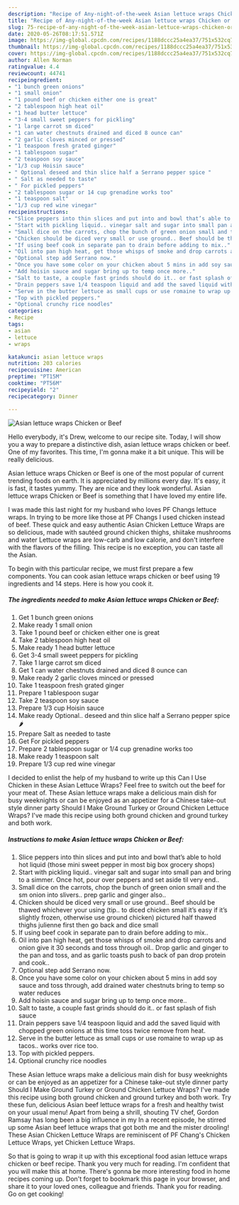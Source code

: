 ```yaml
---
description: "Recipe of Any-night-of-the-week Asian lettuce wraps Chicken or Beef"
title: "Recipe of Any-night-of-the-week Asian lettuce wraps Chicken or Beef"
slug: 75-recipe-of-any-night-of-the-week-asian-lettuce-wraps-chicken-or-beef
date: 2020-05-26T08:17:51.571Z
image: https://img-global.cpcdn.com/recipes/1188dccc25a4ea37/751x532cq70/asian-lettuce-wraps-chicken-or-beef-recipe-main-photo.jpg
thumbnail: https://img-global.cpcdn.com/recipes/1188dccc25a4ea37/751x532cq70/asian-lettuce-wraps-chicken-or-beef-recipe-main-photo.jpg
cover: https://img-global.cpcdn.com/recipes/1188dccc25a4ea37/751x532cq70/asian-lettuce-wraps-chicken-or-beef-recipe-main-photo.jpg
author: Allen Norman
ratingvalue: 4.4
reviewcount: 44741
recipeingredient:
- "1 bunch green onions"
- "1 small onion"
- "1 pound beef or chicken either one is great"
- "2 tablespoon high heat oil"
- "1 head butter lettuce"
- "3-4 small sweet peppers for pickling"
- "1 large carrot sm diced"
- "1 can water chestnuts drained and diced 8 ounce can"
- "2 garlic cloves minced or pressed"
- "1 teaspoon fresh grated ginger"
- "1 tablespoon sugar"
- "2 teaspoon soy sauce"
- "1/3 cup Hoisin sauce"
- " Optional deseed and thin slice half a Serrano pepper spice "
- " Salt as needed to taste"
- " For pickled peppers"
- "2 tablespoon sugar or 14 cup grenadine works too"
- "1 teaspoon salt"
- "1/3 cup red wine vinegar"
recipeinstructions:
- "Slice peppers into thin slices and put into and bowl that’s able to hold hot liquid (those mini sweet pepper in most big box grocery shops)"
- "Start with pickling liquid.. vinegar salt and sugar into small pan and bring to a simmer. Once hot, pour over peppers and set aside til very end.."
- "Small dice on the carrots, chop the bunch of green onion small and the sm onion into slivers.. prep garlic and ginger also.."
- "Chicken should be diced very small or use ground.. Beef should be thawed whichever your using (tip.. to diced chicken small it’s easy if it’s slightly frozen, otherwise use ground chicken) pictured half thawed thighs julienne first then go back and dice small"
- "If using beef cook in separate pan to drain before adding to mix.."
- "Oil into pan high heat, get those whisps of smoke and drop carrots and onion give it 30 seconds and toss through oil.. Drop garlic and ginger to the pan and toss, and as garlic toasts push to back of pan drop protein and cook.."
- "Optional step add Serrano now."
- "Once you have some color on your chicken about 5 mins in add soy sauce and toss through, add drained water chestnuts bring to temp so water reduces"
- "Add hoisin sauce and sugar bring up to temp once more.."
- "Salt to taste, a couple fast grinds should do it.. or fast splash of fish sauce"
- "Drain peppers save 1/4 teaspoon liquid and add the saved liquid with chopped green onions at this time toss twice remove from heat."
- "Serve in the butter lettuce as small cups or use romaine to wrap up as tacos.. works over rice too."
- "Top with pickled peppers."
- "Optional crunchy rice noodles"
categories:
- Recipe
tags:
- asian
- lettuce
- wraps

katakunci: asian lettuce wraps 
nutrition: 203 calories
recipecuisine: American
preptime: "PT15M"
cooktime: "PT56M"
recipeyield: "2"
recipecategory: Dinner

---
```



![Asian lettuce wraps Chicken or Beef](https://img-global.cpcdn.com/recipes/1188dccc25a4ea37/751x532cq70/asian-lettuce-wraps-chicken-or-beef-recipe-main-photo.jpg)

Hello everybody, it's Drew, welcome to our recipe site. Today, I will show you a way to prepare a distinctive dish, asian lettuce wraps chicken or beef. One of my favorites. This time, I'm gonna make it a bit unique. This will be really delicious.

Asian lettuce wraps Chicken or Beef is one of the most popular of current trending foods on earth. It is appreciated by millions every day. It's easy, it is fast, it tastes yummy. They are nice and they look wonderful. Asian lettuce wraps Chicken or Beef is something that I have loved my entire life.

I was made this last night for my husband who loves PF Changs lettuce wraps. In trying to be more like those at PF Changs I used chicken instead of beef. These quick and easy authentic Asian Chicken Lettuce Wraps are so delicious, made with sautéed ground chicken thighs, shiitake mushrooms and water Lettuce wraps are low-carb and low calorie, and don&#39;t interfere with the flavors of the filling. This recipe is no exception, you can taste all the Asian.


To begin with this particular recipe, we must first prepare a few components. You can cook asian lettuce wraps chicken or beef using 19 ingredients and 14 steps. Here is how you cook it.

<!--inarticleads1-->

##### The ingredients needed to make Asian lettuce wraps Chicken or Beef:

1. Get 1 bunch green onions
1. Make ready 1 small onion
1. Take 1 pound beef or chicken either one is great
1. Take 2 tablespoon high heat oil
1. Make ready 1 head butter lettuce
1. Get 3-4 small sweet peppers for pickling
1. Take 1 large carrot sm diced
1. Get 1 can water chestnuts drained and diced 8 ounce can
1. Make ready 2 garlic cloves minced or pressed
1. Take 1 teaspoon fresh grated ginger
1. Prepare 1 tablespoon sugar
1. Take 2 teaspoon soy sauce
1. Prepare 1/3 cup Hoisin sauce
1. Make ready  Optional.. deseed and thin slice half a Serrano pepper spice 🌶
1. Prepare  Salt as needed to taste
1. Get  For pickled peppers
1. Prepare 2 tablespoon sugar or 1/4 cup grenadine works too
1. Make ready 1 teaspoon salt
1. Prepare 1/3 cup red wine vinegar


I decided to enlist the help of my husband to write up this Can I Use Chicken in these Asian Lettuce Wraps? Feel free to switch out the beef for your meat of. These Asian lettuce wraps make a delicious main dish for busy weeknights or can be enjoyed as an appetizer for a Chinese take-out style dinner party Should I Make Ground Turkey or Ground Chicken Lettuce Wraps? I&#39;ve made this recipe using both ground chicken and ground turkey and both work. 

<!--inarticleads2-->

##### Instructions to make Asian lettuce wraps Chicken or Beef:

1. Slice peppers into thin slices and put into and bowl that’s able to hold hot liquid (those mini sweet pepper in most big box grocery shops)
1. Start with pickling liquid.. vinegar salt and sugar into small pan and bring to a simmer. Once hot, pour over peppers and set aside til very end..
1. Small dice on the carrots, chop the bunch of green onion small and the sm onion into slivers.. prep garlic and ginger also..
1. Chicken should be diced very small or use ground.. Beef should be thawed whichever your using (tip.. to diced chicken small it’s easy if it’s slightly frozen, otherwise use ground chicken) pictured half thawed thighs julienne first then go back and dice small
1. If using beef cook in separate pan to drain before adding to mix..
1. Oil into pan high heat, get those whisps of smoke and drop carrots and onion give it 30 seconds and toss through oil.. Drop garlic and ginger to the pan and toss, and as garlic toasts push to back of pan drop protein and cook..
1. Optional step add Serrano now.
1. Once you have some color on your chicken about 5 mins in add soy sauce and toss through, add drained water chestnuts bring to temp so water reduces
1. Add hoisin sauce and sugar bring up to temp once more..
1. Salt to taste, a couple fast grinds should do it.. or fast splash of fish sauce
1. Drain peppers save 1/4 teaspoon liquid and add the saved liquid with chopped green onions at this time toss twice remove from heat.
1. Serve in the butter lettuce as small cups or use romaine to wrap up as tacos.. works over rice too.
1. Top with pickled peppers.
1. Optional crunchy rice noodles


These Asian lettuce wraps make a delicious main dish for busy weeknights or can be enjoyed as an appetizer for a Chinese take-out style dinner party Should I Make Ground Turkey or Ground Chicken Lettuce Wraps? I&#39;ve made this recipe using both ground chicken and ground turkey and both work. Try these fun, delicious Asian beef lettuce wraps for a fresh and healthy twist on your usual menu! Apart from being a shrill, shouting TV chef, Gordon Ramsay has long been a big influence in my In a recent episode, he stirred up some Asian beef lettuce wraps that got both me and the mister drooling! These Asian Chicken Lettuce Wraps are reminiscent of PF Chang&#39;s Chicken Lettuce Wraps, yet Chicken Lettuce Wraps. 

So that is going to wrap it up with this exceptional food asian lettuce wraps chicken or beef recipe. Thank you very much for reading. I'm confident that you will make this at home. There's gonna be more interesting food in home recipes coming up. Don't forget to bookmark this page in your browser, and share it to your loved ones, colleague and friends. Thank you for reading. Go on get cooking!
